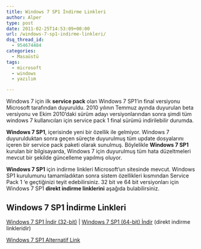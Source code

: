 ```yaml
---
title: Windows 7 SP1 İndirme Linkleri
author: Alper
type: post
date: 2011-02-25T14:53:09+00:00
url: /windows-7-sp1-indirme-linkleri/
dsq_thread_id:
  - 954674484
categories:
  - Masaüstü
tags:
  - microsoft
  - windows
  - yazılım

---
```

Windows 7 için ilk **service pack** olan Windows 7 SP1&#8217;in final versiyonu Microsoft tarafından duyuruldu. 2010 yılının Temmuz ayında duyurulan beta versiyonu ve Ekim 2010&#8217;daki sürüm adayı versiyonlarından sonra şimdi tüm windows 7 kullanıcıları için service pack 1 final sürümü indirilebilir durumda.

**Windows 7 SP1**, içerisinde yeni bir özellik ile gelmiyor. Windows 7 duyurulduktan sonra geçen süreçte duyurulmuş tüm update dosyalarını içeren bir service pack paketi olarak sunulmuş. Böylelikle **Windows 7 SP1** kurulan bir bilgisayarda, Windows 7 için duyurulmuş tüm hata düzeltmeleri mevcut bir şekilde güncelleme yapılmış oluyor.

**Windows 7 SP1** için indirme linkleri Microsoft&#8217;un sitesinde mevcut. Windows SP1 kurulumunu tamamladıktan sonra sistem özellikleri kısmından Service Pack 1 &#8216;e geçtiğinizi teyit edebilirsiniz. 32 bit ve 64 bit versiyonları için Windows 7 SP1 **direkt indirme linklerini** aşağıda bulabilirsiniz.

## Windows 7 SP1 İndirme Linkleri

<a href="https://download.microsoft.com/download/0/A/F/0AFB5316-3062-494A-AB78-7FB0D4461357/windows6.1-KB976932-X86.exe" target="_blank" class="broken_link">Windows 7 SP1 İndir (32-bit)</a> | <a href="https://download.microsoft.com/download/0/A/F/0AFB5316-3062-494A-AB78-7FB0D4461357/windows6.1-KB976932-X64.exe" target="_blank" class="broken_link">Windows 7 SP1 (64-bit) İndir</a> (direkt indirme linkleridir)

<a href="https://www.microsoft.com/downloads/en/details.aspx?FamilyID=c3202ce6-4056-4059-8a1b-3a9b77cdfdda" target="_blank">Windows 7 SP1 Alternatif Link</a>